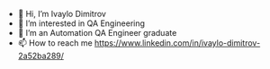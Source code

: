 - 👋 Hi, I’m Ivaylo Dimitrov
- 👀 I’m interested in QA Engineering
- 🌱 I’m an Automation QA Engineer graduate
- 📫 How to reach me https://www.linkedin.com/in/ivaylo-dimitrov-2a52ba289/

<!---
slabsterz/slabsterz is a ✨ special ✨ repository because its `README.md` (this file) appears on your GitHub profile.
You can click the Preview link to take a look at your changes.
--->
